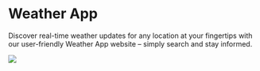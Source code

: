 # Weather App
Discover real-time weather updates for any location at your fingertips with our user-friendly Weather App website – simply search and stay informed.

<img src="./src/images/Desktop - 1.png">